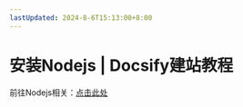 ```yaml
---
lastUpdated: 2024-8-6T15:13:00+8:00
---
```


# 安装Nodejs | Docsify建站教程

前往Nodejs相关：[点击此处](/Nodejs/安装Nodejs)